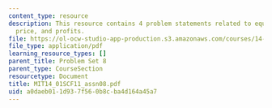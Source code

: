 ```yaml
---
content_type: resource
description: This resource contains 4 problem statements related to equilibrium, market
  price, and profits.
file: https://ol-ocw-studio-app-production.s3.amazonaws.com/courses/14-01sc-principles-of-microeconomics-fall-2011/a0daeb011d937f560b8cba4d164a45a7_MIT14_01SCF11_assn08.pdf
file_type: application/pdf
learning_resource_types: []
parent_title: Problem Set 8
parent_type: CourseSection
resourcetype: Document
title: MIT14_01SCF11_assn08.pdf
uid: a0daeb01-1d93-7f56-0b8c-ba4d164a45a7
---
```

